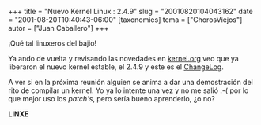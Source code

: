 +++
title = "Nuevo Kernel Linux : 2.4.9"
slug = "20010820104043162"
date = "2001-08-20T10:40:43-06:00"
[taxonomies]
tema = ["ChorosViejos"]
autor = ["Juan Caballero"]
+++

¡Qué tal linuxeros del bajio!

Ya ando de vuelta y revisando las novedades en
[kernel.org](http://www.kernel.org) veo que ya liberaron el nuevo kernel
estable, el 2.4.9 y este es el
[ChangeLog](http://www.kernel.org/pub/linux/kernel/v2.4/ChangeLog-2.4.9).

A ver si en la próxima reunión alguien se anima a dar una demostración
del rito de compilar un kernel. Yo ya lo intente una vez y no me salió
:-( por lo que mejor uso los *patch's*, pero sería bueno aprenderlo, ¿o
no?

**LINXE**
